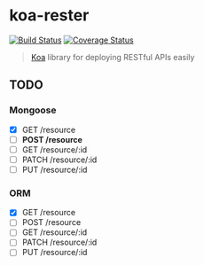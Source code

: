 # koa-rester

[![Build Status](https://travis-ci.org/dicearr/koa-rester.svg?branch=master)](https://travis-ci.org/dicearr/koa-rester)
[![Coverage Status](https://coveralls.io/repos/github/dicearr/koa-rester/badge.svg?branch=master)](https://coveralls.io/github/dicearr/koa-rester?branch=master)

> [Koa](https://github.com/koajs/koa) library for deploying RESTful APIs easily

## TODO

### Mongoose
- [x] GET /resource
- [ ] **POST /resource**
- [ ] GET /resource/:id
- [ ] PATCH /resource/:id
- [ ] PUT /resource/:id

### ORM
- [x] GET /resource
- [ ] POST /resource
- [ ] GET /resource/:id
- [ ] PATCH /resource/:id
- [ ] PUT /resource/:id

